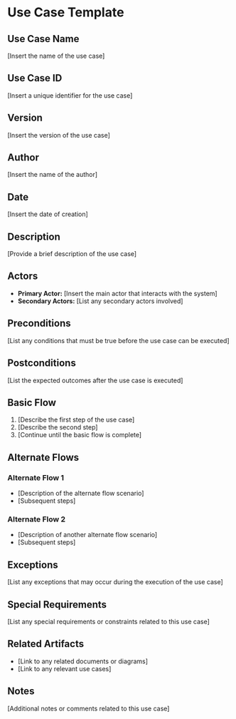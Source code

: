 # Use Case Template

## Use Case Name

[Insert the name of the use case]

## Use Case ID

[Insert a unique identifier for the use case]

## Version

[Insert the version of the use case]

## Author

[Insert the name of the author]

## Date

[Insert the date of creation]

## Description

[Provide a brief description of the use case]

## Actors

- **Primary Actor:** [Insert the main actor that interacts with the system]
- **Secondary Actors:** [List any secondary actors involved]

## Preconditions

[List any conditions that must be true before the use case can be executed]

## Postconditions

[List the expected outcomes after the use case is executed]

## Basic Flow

1. [Describe the first step of the use case]
2. [Describe the second step]
3. [Continue until the basic flow is complete]

## Alternate Flows

### Alternate Flow 1

- [Description of the alternate flow scenario]
- [Subsequent steps]

### Alternate Flow 2

- [Description of another alternate flow scenario]
- [Subsequent steps]

## Exceptions

[List any exceptions that may occur during the execution of the use case]

## Special Requirements

[List any special requirements or constraints related to this use case]

## Related Artifacts

- [Link to any related documents or diagrams]
- [Link to any relevant use cases]

## Notes

[Additional notes or comments related to this use case]
